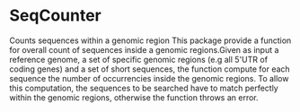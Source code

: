 # SeqCounter
Counts sequences within a genomic region
This package provide a function for overall count of sequences 
    inside a genomic regions.Given as input a reference genome,
    a set of specific genomic regions (e.g all 5'UTR of coding genes)
    and a set of short sequences, the function compute for each 
    sequence the number of occurrencies inside the genomic regions. 
    To allow this computation, the sequences to be searched have to 
    match perfectly within the genomic regions, 
    otherwise the function throws an error.
